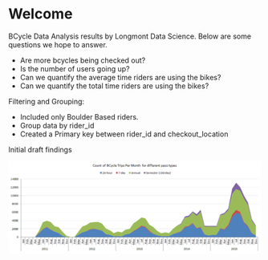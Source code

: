 # Welcome

BCycle Data Analysis results by Longmont Data Science.
Below are some questions we hope to answer.

  - Are more bcycles being checked out?
  - Is the number of users going up?
  - Can we quantify the average time riders are using the bikes?
  - Can we quantify the total time riders are using the bikes?

Filtering and Grouping:
  
  - Included only Boulder Based riders.
  - Group data by rider_id
  - Created a Primary key between rider_id and checkout_location

Initial draft findings

![alt tag](https://github.com/mhernandez1005/TransportationCamp_Denver_2016_Boulder_BCycle_Data_Analysis/blob/master/static/images/Count%20of%20BCycle%20Trips%20Per%20Month%20for%20different%20pass%20types.png)
